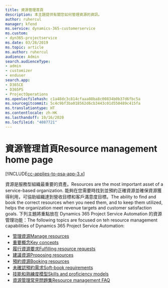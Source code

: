 ```yaml
---
title: 資源管理首頁
description: 本主題提供有關您如何管理資源的資訊。
author: ruhercul
manager: kfend
ms.service: dynamics-365-customerservice
ms.custom:
- dyn365-projectservice
ms.date: 03/28/2019
ms.topic: article
ms.author: ruhercul
audience: Admin
search.audienceType:
- admin
- customizer
- enduser
search.app:
- D365CE
- D365PS
- ProjectOperations
ms.openlocfilehash: c1a48dc3c814cfaaa08ba8c00834b0b37d6fbc5a
ms.sourcegitcommit: 5c4c9bf3ba018562d6cb3443c01d550489c415fa
ms.translationtype: HT
ms.contentlocale: zh-HK
ms.lasthandoff: 10/16/2020
ms.locfileid: "4087721"
---
```

# <a name="resource-management-home-page"></a><span data-ttu-id="ae930-103">資源管理首頁</span><span class="sxs-lookup"><span data-stu-id="ae930-103">Resource management home page</span></span>

[!INCLUDE[cc-applies-to-psa-app-3.x](../includes/cc-applies-to-psa-app-3x.md)]

<span data-ttu-id="ae930-104">資源是服務型組織最重要的資產。</span><span class="sxs-lookup"><span data-stu-id="ae930-104">Resources are the most important asset of a service-based organization.</span></span> <span data-ttu-id="ae930-105">能夠在您需要時找到並預約正確資源並確保資源獲得利用，可協助組織達到營收目標和客戶滿意度目標。</span><span class="sxs-lookup"><span data-stu-id="ae930-105">The ability to find and book the correct resources when you need them, and to keep them utilized, helps the organization meet revenue targets and customer satisfaction goals.</span></span> <span data-ttu-id="ae930-106">下列主題將重點放在 Dynamics 365 Project Service Automation 的資源管理功能：</span><span class="sxs-lookup"><span data-stu-id="ae930-106">The following topics are focused on teh resource management capabilities of Dynamics 365 Project Service Automation:</span></span>

- [<span data-ttu-id="ae930-107">管理資源</span><span class="sxs-lookup"><span data-stu-id="ae930-107">Manage resources</span></span>](manage-resources.md)
- [<span data-ttu-id="ae930-108">重要概念</span><span class="sxs-lookup"><span data-stu-id="ae930-108">Key concepts</span></span>](reports-key-concepts.md)
- [<span data-ttu-id="ae930-109">履行資源要求</span><span class="sxs-lookup"><span data-stu-id="ae930-109">Fulfilling resource requests</span></span>](resource-management-fulfill-requests.md)
- [<span data-ttu-id="ae930-110">建議資源</span><span class="sxs-lookup"><span data-stu-id="ae930-110">Proposing resources</span></span>](resource-management-propose-resources.md)
- [<span data-ttu-id="ae930-111">預約資源</span><span class="sxs-lookup"><span data-stu-id="ae930-111">Booking resources</span></span>](resource-management-book-resources-scheduleboard.md)
- [<span data-ttu-id="ae930-112">未確認預約需求</span><span class="sxs-lookup"><span data-stu-id="ae930-112">Soft-book requirements</span></span>](resource-management-softbook-requirements.md)
- [<span data-ttu-id="ae930-113">技能和熟練度模型</span><span class="sxs-lookup"><span data-stu-id="ae930-113">Skills and proficiency models</span></span>](resource-management-skills-proficiency.md)
- [<span data-ttu-id="ae930-114">資源管理常見問題集</span><span class="sxs-lookup"><span data-stu-id="ae930-114">Resource management FAQ</span></span>](resource-management-faq.md)
